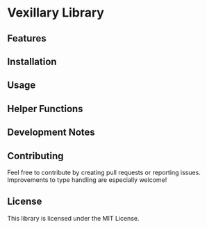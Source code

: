 # Vexillary Library

## Features

## Installation

## Usage

## Helper Functions

## Development Notes

## Contributing

Feel free to contribute by creating pull requests or reporting issues.
Improvements to type handling are especially welcome!

## License

This library is licensed under the MIT License.
